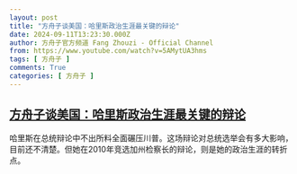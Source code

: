 ```yaml
---
layout: post
title: "方舟子谈美国：哈里斯政治生涯最关键的辩论"
date: 2024-09-11T13:23:30.000Z
author: 方舟子官方频道 Fang Zhouzi - Official Channel
from: https://www.youtube.com/watch?v=5AMytUA3hms
tags: [ 方舟子 ]
comments: True
categories: [ 方舟子 ]
---
```

<!--1726061010000-->
[方舟子谈美国：哈里斯政治生涯最关键的辩论](https://www.youtube.com/watch?v=5AMytUA3hms)
------

<div>
哈里斯在总统辩论中不出所料全面碾压川普。这场辩论对总统选举会有多大影响，目前还不清楚。但她在2010年竞选加州检察长的辩论，则是她的政治生涯的转折点。
</div>
